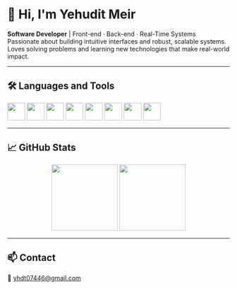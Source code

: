 # 👋 Hi, I'm Yehudit Meir

**Software Developer** | Front-end · Back-end · Real-Time Systems  
Passionate about building intuitive interfaces and robust, scalable systems.  
Loves solving problems and learning new technologies that make real-world impact.

---

## 🛠️ Languages and Tools

<p align="left">
  <img src="https://cdn.jsdelivr.net/gh/devicons/devicon/icons/react/react-original.svg" height="40"/>
  <img src="https://cdn.jsdelivr.net/gh/devicons/devicon/icons/python/python-original.svg" height="40"/>
  <img src="https://cdn.jsdelivr.net/gh/devicons/devicon/icons/javascript/javascript-original.svg" height="40"/>
  <img src="https://cdn.jsdelivr.net/gh/devicons/devicon/icons/nodejs/nodejs-original.svg" height="40"/>
  <img src="https://cdn.jsdelivr.net/gh/devicons/devicon/icons/sqlite/sqlite-original.svg" height="40"/>
  <img src="https://cdn.jsdelivr.net/gh/devicons/devicon/icons/csharp/csharp-original.svg" height="40"/>
  <img src="https://cdn.jsdelivr.net/gh/devicons/devicon/icons/git/git-original.svg" height="40"/>
  <img src="https://cdn.jsdelivr.net/gh/devicons/devicon/icons/bootstrap/bootstrap-original.svg" height="40"/>
</p>

---

## 📈 GitHub Stats

<p align="center">
  <img src="https://github-readme-stats.vercel.app/api?username=YehuditMeyer&show_icons=true&theme=default" height="150" />
  <img src="https://github-readme-stats.vercel.app/api/top-langs/?username=YehuditMeyer&layout=compact&theme=default" height="150"/>
</p>

---

## 📫 Contact

📧 yhdt07446@gmail.com 
